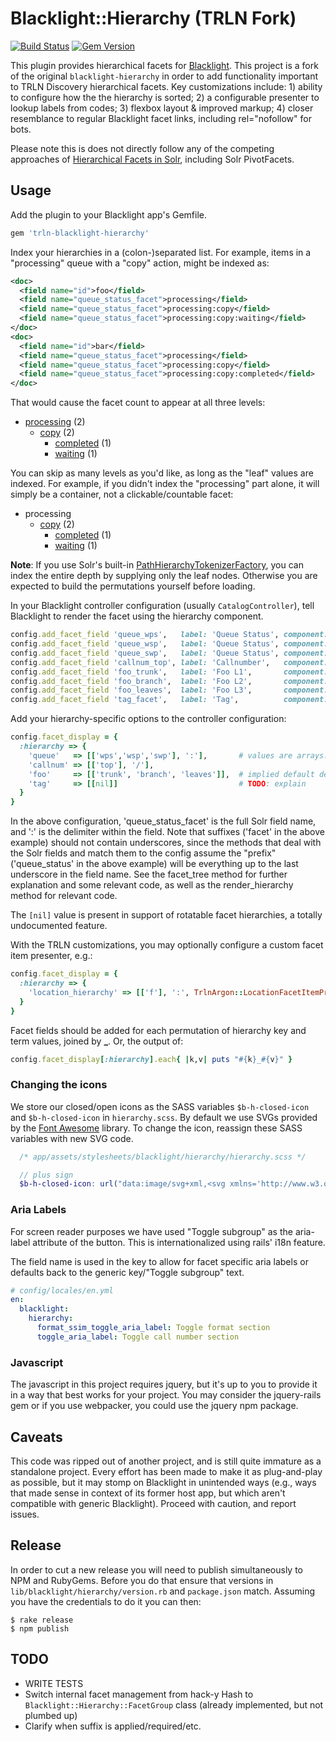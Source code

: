 # Blacklight::Hierarchy (TRLN Fork)
[![Build Status](https://github.com/sul-dlss/blacklight-hierarchy/workflows/CI/badge.svg)](https://github.com/sul-dlss/blacklight-hierarchy/actions?query=branch%3Amain) [![Gem Version](https://badge.fury.io/rb/blacklight-hierarchy.svg)](http://badge.fury.io/rb/blacklight-hierarchy)

This plugin provides hierarchical facets for [Blacklight](https://github.com/projectblacklight/blacklight). This project is a fork of the original `blacklight-hierarchy` in order to add functionality important to TRLN Discovery hierarchical facets. Key customizations include: 1) ability to configure how the the hierarchy is sorted; 2) a configurable presenter to lookup labels from codes; 3) flexbox layout & improved markup; 4) closer resemblance to regular Blacklight facet links, including rel="nofollow" for bots.

Please note this is does not directly follow any of the competing approaches of [Hierarchical Facets in Solr](http://wiki.apache.org/solr/HierarchicalFaceting), including Solr PivotFacets.

## Usage

Add the plugin to your Blacklight app's Gemfile.

```ruby
gem 'trln-blacklight-hierarchy'
```

Index your hierarchies in a (colon-)separated list. For example, items in a "processing" queue with a "copy" action, might be indexed as:

```xml
<doc>
  <field name="id">foo</field>
  <field name="queue_status_facet">processing</field>
  <field name="queue_status_facet">processing:copy</field>
  <field name="queue_status_facet">processing:copy:waiting</field>
</doc>
<doc>
  <field name="id">bar</field>
  <field name="queue_status_facet">processing</field>
  <field name="queue_status_facet">processing:copy</field>
  <field name="queue_status_facet">processing:copy:completed</field>
</doc>
```

That would cause the facet count to appear at all three levels:

- [processing](#) (2)
    - [copy](#) (2)
        - [completed](#) (1)
        - [waiting](#) (1)

You can skip as many levels as you'd like, as long as the "leaf" values are indexed. For example, if you didn't index the "processing" part alone, it will simply be a container, not a clickable/countable facet:

- processing
    - [copy](#) (2)
        - [completed](#) (1)
        - [waiting](#) (1)

**Note**: If you use Solr's built-in [PathHierarchyTokenizerFactory](http://wiki.apache.org/solr/AnalyzersTokenizersTokenFilters#solr.PathHierarchyTokenizerFactory), you can index the entire depth by supplying only the leaf nodes.  Otherwise you are expected to build the permutations yourself before loading.

In your Blacklight controller configuration (usually `CatalogController`), tell Blacklight to render the facet using the hierarchy component.


```ruby
config.add_facet_field 'queue_wps',   label: 'Queue Status', component: Blacklight::Hierarchy::FacetFieldListComponent
config.add_facet_field 'queue_wsp',   label: 'Queue Status', component: Blacklight::Hierarchy::FacetFieldListComponent
config.add_facet_field 'queue_swp',   label: 'Queue Status', component: Blacklight::Hierarchy::FacetFieldListComponent
config.add_facet_field 'callnum_top', label: 'Callnumber',   component: Blacklight::Hierarchy::FacetFieldListComponent
config.add_facet_field 'foo_trunk',   label: 'Foo L1',       component: Blacklight::Hierarchy::FacetFieldListComponent
config.add_facet_field 'foo_branch',  label: 'Foo L2',       component: Blacklight::Hierarchy::FacetFieldListComponent
config.add_facet_field 'foo_leaves',  label: 'Foo L3',       component: Blacklight::Hierarchy::FacetFieldListComponent
config.add_facet_field 'tag_facet',   label: 'Tag',          component: Blacklight::Hierarchy::FacetFieldListComponent
```

Add your hierarchy-specific options to the controller configuration:

```ruby
config.facet_display = {
  :hierarchy => {
    'queue'   => [['wps','wsp','swp'], ':'],       # values are arrays: 1st element is array, 2nd is delimiter string
    'callnum' => [['top'], '/'],
    'foo'     => [['trunk', 'branch', 'leaves']],  # implied default delimiter
    'tag'     => [[nil]]                           # TODO: explain
  }
}
```

In the above configuration, 'queue_status_facet' is the full Solr field name, and ':' is the delimiter within the field.  Note that suffixes ('facet' in the above example) should not contain underscores, since the methods that deal with the Solr fields and match them to the config assume the "prefix" ('queue_status' in the above example) will be everything up to the last underscore in the field name.  See the facet_tree method for further explanation and some relevant code, as well as the render_hierarchy method for relevant code.

The `[nil]` value is present in support of rotatable facet hierarchies, a totally undocumented feature.

With the TRLN customizations, you may optionally configure a custom facet item presenter, e.g.:

```ruby
config.facet_display = {
  :hierarchy => {
    'location_hierarchy' => [['f'], ':', TrlnArgon::LocationFacetItemPresenter] # values are arrays: 1st element is array, 2nd is delimiter string, 3rd is a presenter
  }
}
```

Facet fields should be added for each permutation of hierarchy key and term values, joined by **_**.  Or, the output of:

```ruby
config.facet_display[:hierarchy].each{ |k,v| puts "#{k}_#{v}" }
```

### Changing the icons
We store our closed/open icons as the SASS variables `$b-h-closed-icon` and `$b-h-closed-icon` in `hierarchy.scss`. By default we use SVGs provided by the [Font Awesome](https://github.com/FortAwesome/Font-Awesome) library. To change the icon, reassign these SASS variables with new SVG code.

```scss
  /* app/assets/stylesheets/blacklight/hierarchy/hierarchy.scss */

  // plus sign
  $b-h-closed-icon: url("data:image/svg+xml,<svg xmlns='http://www.w3.org/2000/svg' viewBox='0 0 448 512'><!--! Font Awesome Free 6.0.0 by @fontawesome - https://fontawesome.com License - https://fontawesome.com/license/free (Icons: CC BY 4.0, Fonts: SIL OFL 1.1, Code: MIT License) Copyright 2022 Fonticons, Inc. --><path d='M200 344V280H136C122.7 280 112 269.3 112 256C112 242.7 122.7 232 136 232H200V168C200 154.7 210.7 144 224 144C237.3 144 248 154.7 248 168V232H312C325.3 232 336 242.7 336 256C336 269.3 325.3 280 312 280H248V344C248 357.3 237.3 368 224 368C210.7 368 200 357.3 200 344zM0 96C0 60.65 28.65 32 64 32H384C419.3 32 448 60.65 448 96V416C448 451.3 419.3 480 384 480H64C28.65 480 0 451.3 0 416V96zM48 96V416C48 424.8 55.16 432 64 432H384C392.8 432 400 424.8 400 416V96C400 87.16 392.8 80 384 80H64C55.16 80 48 87.16 48 96z'/></svg>") !default;
```


### Aria Labels
For screen reader purposes we have used "Toggle subgroup" as the aria-label attribute of the button.  This is internationalized using rails' i18n feature.

The field name is used in the key to allow for facet specific aria labels or defaults back to the generic key/"Toggle subgroup" text.

```yml
# config/locales/en.yml
en:
  blacklight:
    hierarchy:
      format_ssim_toggle_aria_label: Toggle format section
      toggle_aria_label: Toggle call number section
```

### Javascript

The javascript in this project requires jquery, but it's up to you to provide it in a way that best works for your project.  You may consider the jquery-rails gem or if you use webpacker, you could use the jquery npm package.

## Caveats

This code was ripped out of another project, and is still quite immature as a standalone project. Every effort has been made to make it as plug-and-play as possible, but it may stomp on Blacklight in unintended ways (e.g., ways that made sense in context of its former host app, but which aren't compatible with generic Blacklight). Proceed with caution, and report issues.

## Release

In order to cut a new release you will need to publish simultaneously to NPM and RubyGems. Before you do that ensure that versions in `lib/blacklight/hierarchy/version.rb` and `package.json` match. Assuming you have the credentials to do it you can then:

```
$ rake release
$ npm publish
```

## TODO

- WRITE TESTS
- Switch internal facet management from hack-y Hash to `Blacklight::Hierarchy::FacetGroup` class (already implemented, but not plumbed up)
- Clarify when suffix is applied/required/etc.
